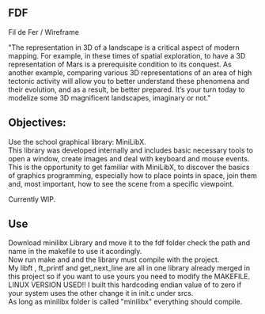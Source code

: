 ## FDF 
Fil de Fer / Wireframe

"The representation in 3D of a landscape is a critical aspect of modern mapping. For example, in these times of spatial exploration, to have a 3D representation of Mars is a prerequisite condition to its conquest.
As another example, comparing various 3D representations of an area of high tectonic activity will allow you to better understand these phenomena and their evolution, and as a result, be better prepared.
It’s your turn today to modelize some 3D magnificent landscapes, imaginary or not."

## Objectives:

Use the school graphical library: MiniLibX. \
This library was developed internally and includes basic necessary tools to open a window, create images and deal with keyboard and mouse events. \
This is the opportunity to get familiar with MiniLibX, to discover the basics of graphics programming, especially how to place points in space, join them and, most important, how to see the scene from a specific viewpoint. 

Currently WIP.

## Use

Download minilibx Library and move it to the fdf folder check the path and name in the makefile to use it acordingly. \
Now run make and and the library must compile with the project. \
My libft , ft_printf and get_next_line are all in one library already merged in this project so if you want to use yours you need to modify the MAKEFILE. \
LINUX VERSION USED!! I built this hardcoding endian value of to zero if your system uses the other change it in init.c under srcs. \
As long as minilibx folder is called "minilibx" everything should compile.

